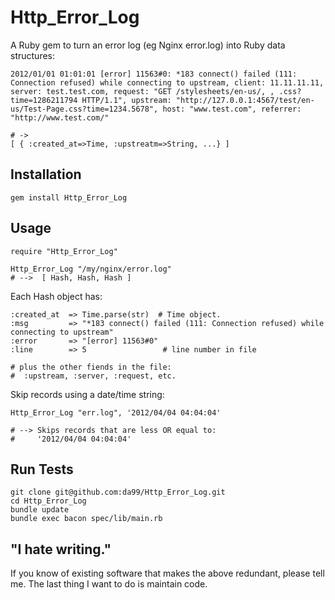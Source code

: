 
Http\_Error\_Log
================

A Ruby gem to turn an error log (eg Nginx error.log) into
Ruby data structures:

    2012/01/01 01:01:01 [error] 11563#0: *183 connect() failed (111: Connection refused) while connecting to upstream, client: 11.11.11.11, server: test.test.com, request: "GET /stylesheets/en-us/, , .css?time=1286211794 HTTP/1.1", upstream: "http://127.0.0.1:4567/test/en-us/Test-Page.css?time=1234.5678", host: "www.test.com", referrer: "http://www.test.com/"

    # ->
    [ { :created_at=>Time, :upstreatm=>String, ...} ]

Installation
------------

    gem install Http_Error_Log

Usage
------

    require "Http_Error_Log"
    
    Http_Error_Log "/my/nginx/error.log"
    # -->  [ Hash, Hash, Hash ]

Each Hash object has:

    :created_at  => Time.parse(str)  # Time object.
    :msg         => "*183 connect() failed (111: Connection refused) while connecting to upstream"
    :error       => "[error] 11563#0"
    :line        => 5                 # line number in file

    # plus the other fiends in the file:
    #  :upstream, :server, :request, etc.

Skip records using a date/time string:

    Http_Error_Log "err.log", '2012/04/04 04:04:04'
    
    # --> Skips records that are less OR equal to:
    #     '2012/04/04 04:04:04'

Run Tests
---------

    git clone git@github.com:da99/Http_Error_Log.git
    cd Http_Error_Log
    bundle update
    bundle exec bacon spec/lib/main.rb

"I hate writing."
-----------------------------

If you know of existing software that makes the above redundant,
please tell me. The last thing I want to do is maintain code.

